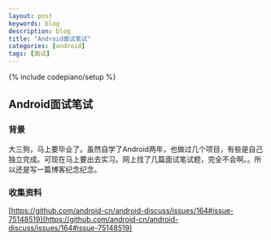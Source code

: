 ```yaml
---
layout: post
keywords: blog
description: blog
title: "Android面试笔试"
categories: [android]
tags: [面试]
---
```

{% include codepiano/setup %}

## Android面试笔试

### 背景

大三狗，马上要毕业了。虽然自学了Android两年，也做过几个项目，有些是自己独立完成。可现在马上要出去实习。网上找了几篇面试笔试题，完全不会啊。。所以还是写一篇博客纪念纪念。

### 收集资料

[https://github.com/android-cn/android-discuss/issues/164#issue-75148519](https://github.com/android-cn/android-discuss/issues/164#issue-75148519)